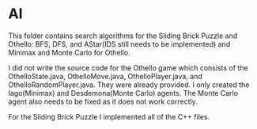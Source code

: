 # AI
This folder contains search algorithms for the Sliding Brick Puzzle and Othello: BFS, DFS, and AStar(IDS still needs to be implemented) and Minimax and Monte Carlo for Othello.

I did not write the source code for the Othello game which consists of the OthelloState.java, OthelloMove.java, OthelloPlayer.java, and OthelloRandomPlayer.java. They were already provided. I only created the Iago(Minimax) and Desdemona(Monte Carlo) agents. The Monte Carlo agent also needs to be fixed as it does not work correctly.

For the Sliding Brick Puzzle I implemented all of the C++ files.
